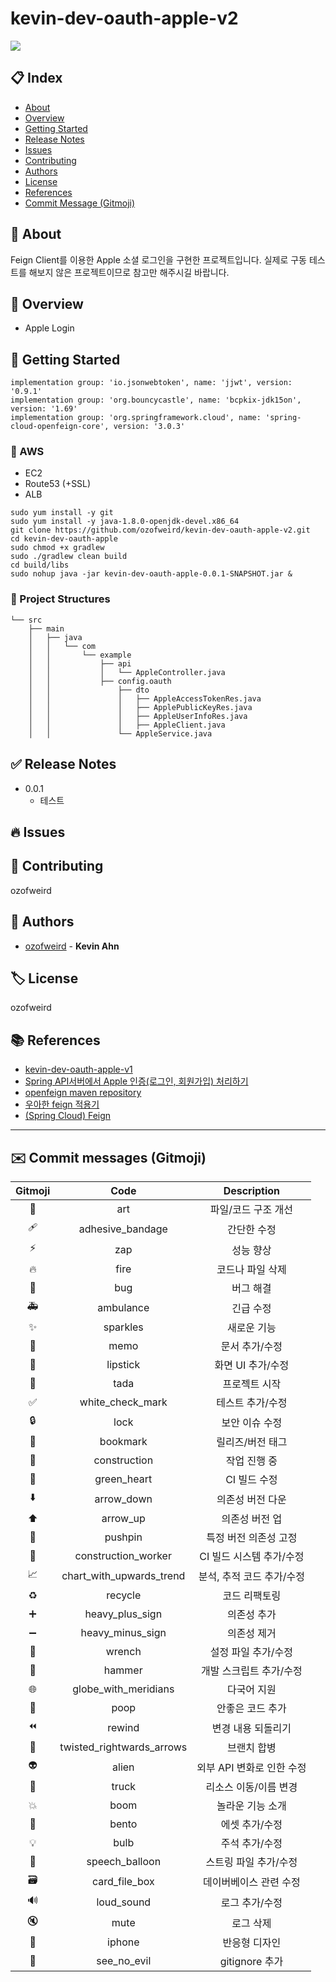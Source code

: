 # kevin-dev-oauth-apple-v2

![](https://img.shields.io/badge/version-0.0.1-brightgreen)

## 📋 Index
- [About](#🎉-about)
- [Overview](#👀-overview)
- [Getting Started](#🚀-getting-started)
- [Release Notes](#✅-release-notes)
- [Issues](#🔥-issues)
- [Contributing](#👥-contributing)
- [Authors](#👤-authors)
- [License](#🏷-license)
- [References](#📚-references)
- [Commit Message (Gitmoji)](#✉️-commit-messages-gitmoji)

## 🎉 About
Feign Client를 이용한 Apple 소셜 로그인을 구현한 프로젝트입니다. 실제로 구동 테스트를 해보지 않은 프로젝트이므로 참고만 해주시길 바랍니다.

## 👀 Overview
- Apple Login

## 🚀 Getting Started
```
implementation group: 'io.jsonwebtoken', name: 'jjwt', version: '0.9.1'
implementation group: 'org.bouncycastle', name: 'bcpkix-jdk15on', version: '1.69'
implementation group: 'org.springframework.cloud', name: 'spring-cloud-openfeign-core', version: '3.0.3'
```

### 🔹 AWS
- EC2
- Route53 (+SSL)
- ALB

```
sudo yum install -y git 
sudo yum install -y java-1.8.0-openjdk-devel.x86_64 
git clone https://github.com/ozofweird/kevin-dev-oauth-apple-v2.git 
cd kevin-dev-oauth-apple 
sudo chmod +x gradlew 
sudo ./gradlew clean build 
cd build/libs 
sudo nohup java -jar kevin-dev-oauth-apple-0.0.1-SNAPSHOT.jar &
```

### 🔹 Project Structures
```
└── src
    ├── main
    │   ├── java
    │   │   └── com
    │   │       └── example
    │   │           ├── api
    │   │           │   └── AppleController.java
    │   │           ├── config.oauth
    │   │               ├── dto
    │   │               │   ├── AppleAccessTokenRes.java
    │   │               │   ├── ApplePublicKeyRes.java
    │   │               │   ├── AppleUserInfoRes.java
    │   │               │   ├── AppleClient.java
    │   │               └── AppleService.java
```

## ✅ Release Notes
* 0.0.1
    * 테스트

## 🔥 Issues

## 👥 Contributing
ozofweird

## 👤 Authors
- [ozofweird](https://github.com/ozofweird) - **Kevin Ahn**

## 🏷 License
ozofweird

## 📚 References
- [kevin-dev-oauth-apple-v1](https://github.com/ozofweird/kevin-dev-oauth-apple-v1.git)
- [Spring API서버에서 Apple 인증(로그인, 회원가입) 처리하기](https://hwannny.tistory.com/71)
- [openfeign maven repository](https://mvnrepository.com/artifact/org.springframework.cloud/spring-cloud-openfeign-core)
- [우아한 feign 적용기](https://techblog.woowahan.com/2630/)
- [(Spring Cloud) Feign](https://supawer0728.github.io/2018/03/11/Spring-Cloud-Feign/)

---

## ✉️ Commit messages (Gitmoji)

|Gitmoji|Code|Description|
|:-----:|:---:|:--------:|
|🎨|art|파일/코드 구조 개선|
|🩹|adhesive_bandage|간단한 수정|
|⚡️|zap|성능 향상|
|🔥️|fire|코드나 파일 삭제|
|🐛️|bug|버그 해결|
|🚑️|ambulance|긴급 수정|
|✨️|sparkles|새로운 기능|
|📝️|memo|문서 추가/수정|
|💄️|lipstick|화면 UI 추가/수정|
|🎉️|tada|프로젝트 시작|
|✅️|white_check_mark|테스트 추가/수정|
|🔒️|lock|보안 이슈 수정|
|🔖️|bookmark|릴리즈/버전 태그|
|🚧|construction|작업 진행 중|
|💚|green_heart|CI 빌드 수정|
|⬇️|arrow_down|의존성 버전 다운|
|⬆️|arrow_up|의존성 버전 업|
|📌|pushpin|특정 버전 의존성 고정|
|👷|construction_worker|CI 빌드 시스템 추가/수정|
|📈|chart_with_upwards_trend|분석, 추적 코드 추가/수정|
|♻️|recycle|코드 리팩토링|
|➕|heavy_plus_sign|의존성 추가|
|➖|heavy_minus_sign|의존성 제거|
|🔧|wrench|설정 파일 추가/수정|
|🔨|hammer|개발 스크립트 추가/수정|
|🌐|globe_with_meridians|다국어 지원|
|💩|poop|안좋은 코드 추가|
|⏪|rewind|변경 내용 되돌리기|
|🔀|twisted_rightwards_arrows|브랜치 합병|
|👽|alien|외부 API 변화로 인한 수정|
|🚚|truck|리소스 이동/이름 변경|
|💥|boom|놀라운 기능 소개|
|🍱|bento|에셋 추가/수정|
|💡|bulb|주석 추가/수정|
|💬|speech_balloon|스트링 파일 추가/수정|
|🗃|card_file_box|데이버베이스 관련 수정|
|🔊|loud_sound|로그 추가/수정|
|🔇|mute|로그 삭제|
|📱|iphone|반응형 디자인|
|🙈|see_no_evil|gitignore 추가|
